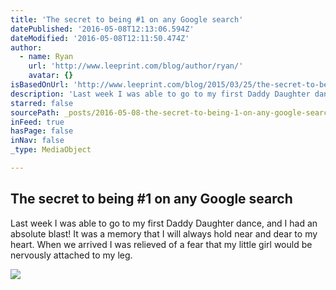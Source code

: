 ```yaml
---
title: 'The secret to being #1 on any Google search'
datePublished: '2016-05-08T12:13:06.594Z'
dateModified: '2016-05-08T12:11:50.474Z'
author:
  - name: Ryan
    url: 'http://www.leeprint.com/blog/author/ryan/'
    avatar: {}
isBasedOnUrl: 'http://www.leeprint.com/blog/2015/03/25/the-secret-to-being-1-on-any-google-search/'
description: 'Last week I was able to go to my first Daddy Daughter dance, and I had an absolute blast! It was a memory that I will always hold near and dear to my heart. When we arrived I was relieved of a fear that my little girl would be nervously attached to my leg.'
starred: false
sourcePath: _posts/2016-05-08-the-secret-to-being-1-on-any-google-search.md
inFeed: true
hasPage: false
inNav: false
_type: MediaObject

---
```

<article style=""><h1>The secret to being #1 on any Google search</h1><p>Last week I was able to go to my first Daddy Daughter dance, and I had an absolute blast! It was a memory that I will always hold near and dear to my heart. When we arrived I was relieved of a fear that my little girl would be nervously attached to my leg.</p><img src="http://www.leeprint.com/blog/wp-content/uploads/2014/05/405804_3154401861048_966606684_n-e1401202998413-150x150.jpg" /></article>
